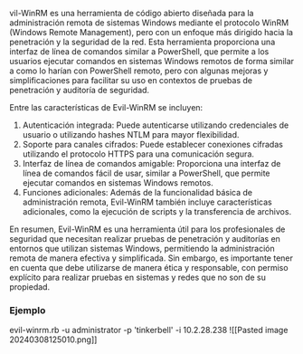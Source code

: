 vil-WinRM es una herramienta de código abierto diseñada para la administración remota de sistemas Windows mediante el protocolo WinRM (Windows Remote Management), pero con un enfoque más dirigido hacia la penetración y la seguridad de la red. Esta herramienta proporciona una interfaz de línea de comandos similar a PowerShell, que permite a los usuarios ejecutar comandos en sistemas Windows remotos de forma similar a como lo harían con PowerShell remoto, pero con algunas mejoras y simplificaciones para facilitar su uso en contextos de pruebas de penetración y auditoría de seguridad.

Entre las características de Evil-WinRM se incluyen:

1. Autenticación integrada: Puede autenticarse utilizando credenciales de usuario o utilizando hashes NTLM para mayor flexibilidad.
2. Soporte para canales cifrados: Puede establecer conexiones cifradas utilizando el protocolo HTTPS para una comunicación segura.
3. Interfaz de línea de comandos amigable: Proporciona una interfaz de línea de comandos fácil de usar, similar a PowerShell, que permite ejecutar comandos en sistemas Windows remotos.
4. Funciones adicionales: Además de la funcionalidad básica de administración remota, Evil-WinRM también incluye características adicionales, como la ejecución de scripts y la transferencia de archivos.

En resumen, Evil-WinRM es una herramienta útil para los profesionales de seguridad que necesitan realizar pruebas de penetración y auditorías en entornos que utilizan sistemas Windows, permitiendo la administración remota de manera efectiva y simplificada. Sin embargo, es importante tener en cuenta que debe utilizarse de manera ética y responsable, con permiso explícito para realizar pruebas en sistemas y redes que no son de su propiedad.


### Ejemplo
evil-winrm.rb -u administrator -p 'tinkerbell' -i 10.2.28.238
![[Pasted image 20240308125010.png]]